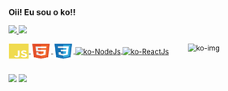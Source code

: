 ### Oii! Eu sou o ko!!
<div>
  <a href="https://portfolioko.netlify.app">
  <img height="130em" src="https://github-readme-stats.vercel.app/api?username=koohzin&show_icons=true&theme=onedark&include_all_commits=true&count_private=true"/>
  <img height="130em" src="https://github-readme-stats.vercel.app/api/top-langs/?username=koohzin&layout=compact&langs_count=7&theme=onedark"/>
</div>
<div style="display: inline_block"><br>
  <img align="center" alt="ko-Js" height="30" width="40" src="https://raw.githubusercontent.com/devicons/devicon/master/icons/javascript/javascript-plain.svg">
  <img align="center" alt="ko-HTML" height="30" width="40" src="https://raw.githubusercontent.com/devicons/devicon/master/icons/html5/html5-original.svg">
  <img align="center" alt="ko-CSS" height="30" width="40" src="https://raw.githubusercontent.com/devicons/devicon/master/icons/css3/css3-original.svg">
  <img align="center" alt="ko-NodeJs" height="40" width="40" src="https://img.icons8.com/fluency/48/000000/node-js.png">
  <img align="center" alt="ko-ReactJs" height="40" width="40" src="https://img.icons8.com/office/16/000000/react.png">
  <img align="right" alt="ko-img" height="150" width="150" src="https://cdn.discordapp.com/attachments/783369920791838721/877636226134466621/ezgif.com-gif-maker.gif">
  
  
</div>
  
   ##
  
  <div> 
  <a href="https://www.instagram.com/koohkkj" target="_blank"><img src="https://img.shields.io/badge/-Instagram-%23E4405F?style=for-the-badge&logo=instagram&logoColor=white" target="_blank"></a>
  <a href = "mailto:koohzin@gmail.com"><img src="https://img.shields.io/badge/-Gmail-%23333?style=for-the-badge&logo=gmail&logoColor=white" target="_blank"></a>

  
  </div>
 

